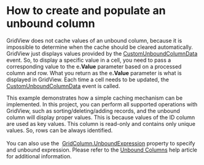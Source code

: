 # How to create and populate an unbound column


<p>GridView does not cache values of an unbound column, because it is impossible to determine when the cache should be cleared automatically. GridView just displays values provided by the <a href="https://documentation.devexpress.com/WindowsForms/DevExpress.XtraGrid.Views.Base.ColumnView.CustomUnboundColumnData.event">CustomUnboundColumnData</a> event. So, to display a specific value in a cell, you need to pass a corresponding value to the e<strong>.Value</strong> parameter based on a processed column and row. What you return as the e<strong>.Value</strong> parameter is what is displayed in GridView. Each time a cell needs to be updated, the <a href="https://documentation.devexpress.com/WindowsForms/DevExpress.XtraGrid.Views.Base.ColumnView.CustomUnboundColumnData.event">CustomUnboundColumnData</a> event is called.</p>
<p>This example demonstrates how a simple caching mechanism can be implemented. In this project, you can perform all supported operations with GridView, such as sorting/deleting/adding records, and the unbound column will display proper values. This is because values of the ID column are used as key values. This column is read-only and contains only unique values. So, rows can be always identified.<br><br>You can also use the  <a href="https://documentation.devexpress.com/WindowsForms/DevExpress.XtraGrid.Columns.GridColumn.UnboundExpression.property">GridColumn.UnboundExpression</a> property to specify and unbound expression. Please refer to the <a href="https://documentation.devexpress.com/WindowsForms/1477/Controls-and-Libraries/Data-Grid/Views/Grid-View/Unbound-Columns">Unbound Columns</a> help article for additional information.</p>

<br/>


